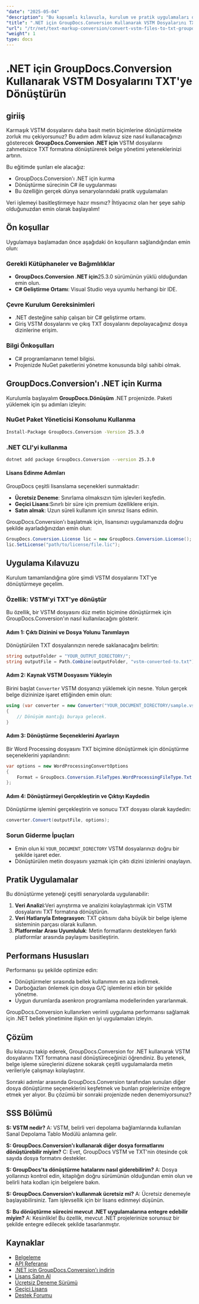 ```yaml
---
"date": "2025-05-04"
"description": "Bu kapsamlı kılavuzla, kurulum ve pratik uygulamaları da içeren GroupDocs.Conversion for .NET kullanarak VSTM dosyalarını TXT formatına nasıl kolayca dönüştürebileceğinizi öğrenin."
"title": ".NET için GroupDocs.Conversion Kullanarak VSTM Dosyalarını TXT'ye Dönüştürme - Adım Adım Kılavuz"
"url": "/tr/net/text-markup-conversion/convert-vstm-files-to-txt-groupdocs-net/"
"weight": 1
type: docs
---
```

# .NET için GroupDocs.Conversion Kullanarak VSTM Dosyalarını TXT'ye Dönüştürün

## giriiş
Karmaşık VSTM dosyalarını daha basit metin biçimlerine dönüştürmekte zorluk mu çekiyorsunuz? Bu adım adım kılavuz size nasıl kullanacağınızı gösterecek **GroupDocs.Conversion .NET için** VSTM dosyalarını zahmetsizce TXT formatına dönüştürerek belge yönetimi yeteneklerinizi artırın.

Bu eğitimde şunları ele alacağız:
- GroupDocs.Conversion'ı .NET için kurma
- Dönüştürme sürecinin C# ile uygulanması
- Bu özelliğin gerçek dünya senaryolarındaki pratik uygulamaları

Veri işlemeyi basitleştirmeye hazır mısınız? İhtiyacınız olan her şeye sahip olduğunuzdan emin olarak başlayalım!

## Ön koşullar
Uygulamaya başlamadan önce aşağıdaki ön koşulların sağlandığından emin olun:

### Gerekli Kütüphaneler ve Bağımlılıklar
- **GroupDocs.Conversion .NET için**25.3.0 sürümünün yüklü olduğundan emin olun.
- **C# Geliştirme Ortamı**: Visual Studio veya uyumlu herhangi bir IDE.

### Çevre Kurulum Gereksinimleri
- .NET desteğine sahip çalışan bir C# geliştirme ortamı.
- Giriş VSTM dosyalarını ve çıkış TXT dosyalarını depolayacağınız dosya dizinlerine erişim.

### Bilgi Önkoşulları
- C# programlamanın temel bilgisi.
- Projenizde NuGet paketlerini yönetme konusunda bilgi sahibi olmak.

## GroupDocs.Conversion'ı .NET için Kurma

Kurulumla başlayalım **GroupDocs.Dönüşüm** .NET projenizde. Paketi yüklemek için şu adımları izleyin:

### NuGet Paket Yöneticisi Konsolunu Kullanma
```bash
Install-Package GroupDocs.Conversion -Version 25.3.0
```

### .NET CLI'yi kullanma
```bash
dotnet add package GroupDocs.Conversion --version 25.3.0
```

#### Lisans Edinme Adımları
GroupDocs çeşitli lisanslama seçenekleri sunmaktadır:
- **Ücretsiz Deneme**: Sınırlama olmaksızın tüm işlevleri keşfedin.
- **Geçici Lisans**:Sınırlı bir süre için premium özelliklere erişin.
- **Satın almak**: Uzun süreli kullanım için sınırsız lisans edinin.

GroupDocs.Conversion'ı başlatmak için, lisansınızı uygulamanızda doğru şekilde ayarladığınızdan emin olun:

```csharp
GroupDocs.Conversion.License lic = new GroupDocs.Conversion.License();
lic.SetLicense("path/to/license/file.lic");
```

## Uygulama Kılavuzu
Kurulum tamamlandığına göre şimdi VSTM dosyalarını TXT'ye dönüştürmeye geçelim.

### Özellik: VSTM'yi TXT'ye dönüştür
Bu özellik, bir VSTM dosyasını düz metin biçimine dönüştürmek için GroupDocs.Conversion'ın nasıl kullanılacağını gösterir.

#### Adım 1: Çıktı Dizinini ve Dosya Yolunu Tanımlayın
Dönüştürülen TXT dosyalarınızın nerede saklanacağını belirtin:

```csharp
string outputFolder = "YOUR_OUTPUT_DIRECTORY/";
string outputFile = Path.Combine(outputFolder, "vstm-converted-to.txt");
```

#### Adım 2: Kaynak VSTM Dosyasını Yükleyin
Birini başlat `Converter` VSTM dosyanızı yüklemek için nesne. Yolun gerçek belge dizininize işaret ettiğinden emin olun:

```csharp
using (var converter = new Converter("YOUR_DOCUMENT_DIRECTORY/sample.vstm"))
{
    // Dönüşüm mantığı buraya gelecek.
}
```

#### Adım 3: Dönüştürme Seçeneklerini Ayarlayın
Bir Word Processing dosyasını TXT biçimine dönüştürmek için dönüştürme seçeneklerini yapılandırın:

```csharp
var options = new WordProcessingConvertOptions 
{
    Format = GroupDocs.Conversion.FileTypes.WordProcessingFileType.Txt
};
```

#### Adım 4: Dönüştürmeyi Gerçekleştirin ve Çıktıyı Kaydedin
Dönüştürme işlemini gerçekleştirin ve sonucu TXT dosyası olarak kaydedin:

```csharp
converter.Convert(outputFile, options);
```

### Sorun Giderme İpuçları
- Emin olun ki `YOUR_DOCUMENT_DIRECTORY` VSTM dosyalarınızı doğru bir şekilde işaret eder.
- Dönüştürülen metin dosyasını yazmak için çıktı dizini izinlerini onaylayın.

## Pratik Uygulamalar
Bu dönüştürme yeteneği çeşitli senaryolarda uygulanabilir:
1. **Veri Analizi**:Veri ayrıştırma ve analizini kolaylaştırmak için VSTM dosyalarını TXT formatına dönüştürün.
2. **Veri Hatlarıyla Entegrasyon**: TXT çıktısını daha büyük bir belge işleme sisteminin parçası olarak kullanın.
3. **Platformlar Arası Uyumluluk**: Metin formatlarını destekleyen farklı platformlar arasında paylaşımı basitleştirin.

## Performans Hususları
Performansı şu şekilde optimize edin:
- Dönüştürmeler sırasında bellek kullanımını en aza indirmek.
- Darboğazları önlemek için dosya G/Ç işlemlerini etkin bir şekilde yönetme.
- Uygun durumlarda asenkron programlama modellerinden yararlanmak.

GroupDocs.Conversion kullanırken verimli uygulama performansı sağlamak için .NET bellek yönetimine ilişkin en iyi uygulamaları izleyin.

## Çözüm
Bu kılavuzu takip ederek, GroupDocs.Conversion for .NET kullanarak VSTM dosyalarını TXT formatına nasıl dönüştüreceğinizi öğrendiniz. Bu yetenek, belge işleme süreçlerini düzene sokarak çeşitli uygulamalarda metin verileriyle çalışmayı kolaylaştırır.

Sonraki adımlar arasında GroupDocs.Conversion tarafından sunulan diğer dosya dönüştürme seçeneklerini keşfetmek ve bunları projelerinize entegre etmek yer alıyor. Bu çözümü bir sonraki projenizde neden denemiyorsunuz?

## SSS Bölümü
**S: VSTM nedir?**
A: VSTM, belirli veri depolama bağlamlarında kullanılan Sanal Depolama Tablo Modülü anlamına gelir.

**S: GroupDocs.Conversion'ı kullanarak diğer dosya formatlarını dönüştürebilir miyim?**
C: Evet, GroupDocs VSTM ve TXT'nin ötesinde çok sayıda dosya formatını destekler.

**S: GroupDocs'ta dönüştürme hatalarını nasıl giderebilirim?**
A: Dosya yollarınızı kontrol edin, kitaplığın doğru sürümünün olduğundan emin olun ve belirli hata kodları için belgelere bakın.

**S: GroupDocs.Conversion'ı kullanmak ücretsiz mi?**
A: Ücretsiz denemeyle başlayabilirsiniz. Tam işlevsellik için bir lisans edinmeyi düşünün.

**S: Bu dönüştürme sürecini mevcut .NET uygulamalarına entegre edebilir miyim?**
A: Kesinlikle! Bu özellik, mevcut .NET projelerinize sorunsuz bir şekilde entegre edilecek şekilde tasarlanmıştır.

## Kaynaklar
- [Belgeleme](https://docs.groupdocs.com/conversion/net/)
- [API Referansı](https://reference.groupdocs.com/conversion/net/)
- [.NET için GroupDocs.Conversion'ı indirin](https://releases.groupdocs.com/conversion/net/)
- [Lisans Satın Al](https://purchase.groupdocs.com/buy)
- [Ücretsiz Deneme Sürümü](https://releases.groupdocs.com/conversion/net/)
- [Geçici Lisans](https://purchase.groupdocs.com/temporary-license/)
- [Destek Forumu](https://forum.groupdocs.com/c/conversion/10)